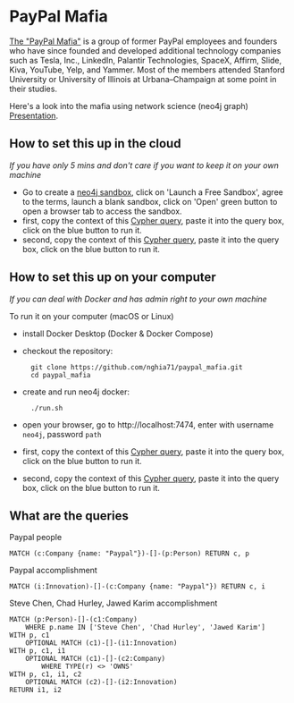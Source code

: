 # PayPal Mafia

[The "PayPal Mafia"](https://en.wikipedia.org/wiki/PayPal_Mafia) is a group of former PayPal employees and founders who have since founded and developed additional technology companies such as Tesla, Inc., LinkedIn, Palantir Technologies, SpaceX, Affirm, Slide, Kiva, YouTube, Yelp, and Yammer. Most of the members attended Stanford University or University of Illinois at Urbana–Champaign at some point in their studies.

Here's a look into the mafia using network science (neo4j graph) [Presentation](doc/paypal_mafia.pdf).

## How to set this up in the cloud

*If you have only 5 mins and don't care if you want to keep it on your own machine*

- Go to create a [neo4j sandbox](https://neo4j.com/sandbox/), click on 'Launch a Free Sandbox', agree to the terms, launch a blank sandbox, click on 'Open' green button to open a browser tab to access the sandbox.
- first, copy the context of this [Cypher query](cql/step_2_custom_schema.cql), paste it into the query box, click on the blue button to run it.
- second, copy the context of this [Cypher query](cql/step_3_case_study_import.cql), paste it into the query box, click on the blue button to run it.

## How to set this up on your computer

*If you can deal with Docker and has admin right to your own machine*

To run it on your computer (macOS or Linux)
- install Docker Desktop (Docker & Docker Compose)
- checkout the repository:

        git clone https://github.com/nghia71/paypal_mafia.git
        cd paypal_mafia

- create and run neo4j docker:

        ./run.sh

- open your browser, go to http://localhost:7474, enter with username `neo4j`, password `path`
- first, copy the context of this [Cypher query](cql/step_2_custom_schema.cql), paste it into the query box, click on the blue button to run it.
- second, copy the context of this [Cypher query](cql/step_3_case_study_import.cql), paste it into the query box, click on the blue button to run it.

## What are the queries

Paypal people

    MATCH (c:Company {name: "Paypal"})-[]-(p:Person) RETURN c, p


Paypal accomplishment

    MATCH (i:Innovation)-[]-(c:Company {name: "Paypal"}) RETURN c, i

Steve Chen, Chad Hurley, Jawed Karim accomplishment

    MATCH (p:Person)-[]-(c1:Company)
        WHERE p.name IN ['Steve Chen', 'Chad Hurley', 'Jawed Karim']
    WITH p, c1
        OPTIONAL MATCH (c1)-[]-(i1:Innovation)
    WITH p, c1, i1
        OPTIONAL MATCH (c1)-[]-(c2:Company)
            WHERE TYPE(r) <> 'OWNS'
    WITH p, c1, i1, c2
        OPTIONAL MATCH (c2)-[]-(i2:Innovation)
    RETURN i1, i2